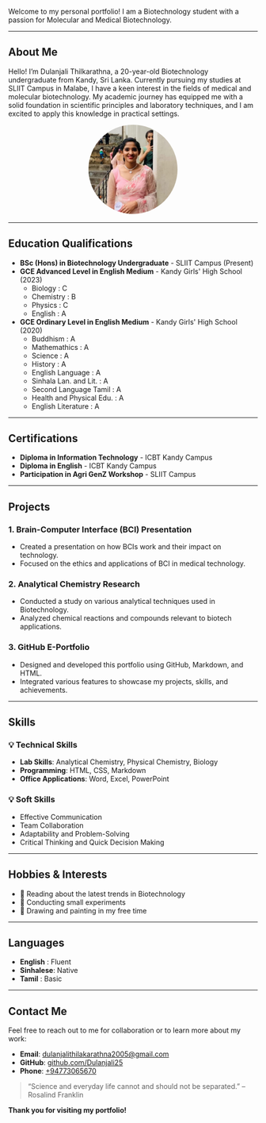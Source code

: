 Welcome to my personal portfolio! I am a Biotechnology student with a passion for Molecular and Medical Biotechnology.

---

## **About Me**

Hello! I’m Dulanjali Thilkarathna, a 20-year-old Biotechnology undergraduate from Kandy, Sri Lanka. Currently pursuing my studies at SLIIT Campus in Malabe, I have a keen interest in the fields of medical and molecular biotechnology. My academic journey has equipped me with a solid foundation in scientific principles and laboratory techniques, and I am excited to apply this knowledge in practical settings.

<div style="text-align: center;">
<img src="https://github.com/Dulanjali25/Dulanjali25.github.io/blob/main/WhatsApp%20Image%202024-09-28%20at%2020.10.15_43458e61.jpg?raw=true" alt="My Image" style="width: 180px; height: auto; border-radius: 50%;" />
</div>

---

## **Education Qualifications**

- **BSc (Hons) in Biotechnology Undergraduate** - SLIIT Campus (Present)
- **GCE Advanced Level in English Medium** - Kandy Girls' High School (2023)
  - Biology   : C
  - Chemistry : B
  - Physics   : C
  - English   : A
- **GCE Ordinary Level in English Medium** - Kandy Girls' High School (2020)
  - Buddhism                 : A
  - Mathemathics             : A
  - Science                  : A
  - History                  : A
  - English Language         : A
  - Sinhala Lan. and Lit.    : A
  - Second Language Tamil    : A
  - Health and Physical Edu. : A
  - English Literature       : A

---

## **Certifications**

- **Diploma in Information Technology** - ICBT Kandy Campus
- **Diploma in English** - ICBT Kandy Campus
- **Participation in Agri GenZ Workshop** - SLIIT Campus

---

## **Projects**

### 1. **Brain-Computer Interface (BCI) Presentation**
- Created a presentation on how BCIs work and their impact on technology.
- Focused on the ethics and applications of BCI in medical technology.

### 2. **Analytical Chemistry Research**
- Conducted a study on various analytical techniques used in Biotechnology.
- Analyzed chemical reactions and compounds relevant to biotech applications.

### 3. **GitHub E-Portfolio**
- Designed and developed this portfolio using GitHub, Markdown, and HTML.
- Integrated various features to showcase my projects, skills, and achievements.

---

## **Skills**

### 💡 Technical Skills
- **Lab Skills**: Analytical Chemistry, Physical Chemistry, Biology
- **Programming**: HTML, CSS, Markdown
- **Office Applications**: Word, Excel, PowerPoint

### 💡 Soft Skills
- Effective Communication
- Team Collaboration
- Adaptability and Problem-Solving
- Critical Thinking and Quick Decision Making

---

## **Hobbies & Interests**

- 📖 Reading about the latest trends in Biotechnology
- 🧬 Conducting small experiments
- 🎨 Drawing and painting in my free time

---

## **Languages**

- **English**  : Fluent
- **Sinhalese**: Native
- **Tamil**    : Basic

---

## **Contact Me**

Feel free to reach out to me for collaboration or to learn more about my work:

- **Email**: [dulanjalithilakarathna2005@gmail.com](mailto:dulanjalithilakarathna2005@gmail.com)
- **GitHub**: [github.com/Dulanjali25](https://github.com/Dulanjali25)
- **Phone**: [+94773065670](tel:+94773065670)


> “Science and everyday life cannot and should not be separated.” – Rosalind Franklin

**Thank you for visiting my portfolio!**
